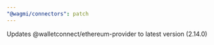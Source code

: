```yaml
---
"@wagmi/connectors": patch
---
```


Updates @walletconnect/ethereum-provider to latest version (2.14.0)
